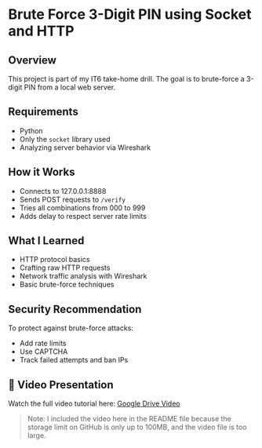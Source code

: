 # Brute Force 3-Digit PIN using Socket and HTTP

## Overview
This project is part of my IT6 take-home drill. The goal is to brute-force a 3-digit PIN from a local web server.

## Requirements
- Python
- Only the `socket` library used
- Analyzing server behavior via Wireshark

## How it Works
- Connects to 127.0.0.1:8888
- Sends POST requests to `/verify`
- Tries all combinations from 000 to 999
- Adds delay to respect server rate limits

## What I Learned
- HTTP protocol basics
- Crafting raw HTTP requests
- Network traffic analysis with Wireshark
- Basic brute-force techniques

## Security Recommendation
To protect against brute-force attacks:
- Add rate limits
- Use CAPTCHA
- Track failed attempts and ban IPs


## 🎥 Video Presentation

Watch the full video tutorial here: [Google Drive Video](https://drive.google.com/file/d/1uedMRDI8xbukXssxmye0OrDD6a0Jn0Fx/view?usp=sharing)

> Note: I included the video here in the README file because the storage limit on GitHub is only up to 100MB, and the video file is too large.
